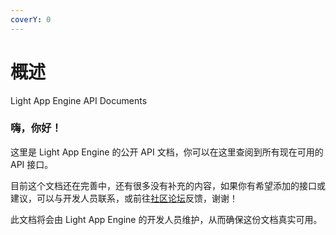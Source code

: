 ```yaml
---
coverY: 0
---
```


# 概述

Light App Engine API Documents

### 嗨，你好！

这里是 Light App Engine 的公开 API 文档，你可以在这里查阅到所有现在可用的 API 接口。

目前这个文档还在完善中，还有很多没有补充的内容，如果你有希望添加的接口或建议，可以与开发人员联系，或前往[社区论坛](https://f.lightart.top)反馈，谢谢！

此文档将会由 Light App Engine 的开发人员维护，从而确保这份文档真实可用。
